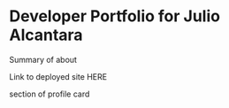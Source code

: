 # Developer Portfolio for Julio Alcantara

Summary of about

Link to deployed site HERE

section of profile card